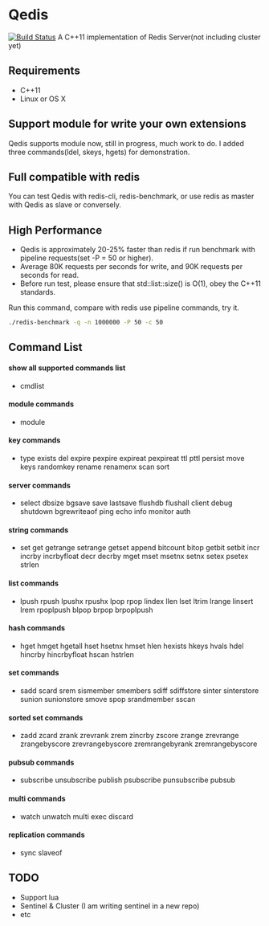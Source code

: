 # Qedis
[![Build Status](https://travis-ci.org/loveyacper/Qedis.svg?branch=master)](https://travis-ci.org/loveyacper/Qedis)
A C++11 implementation of Redis Server(not including cluster yet)

## Requirements
* C++11
* Linux or OS X

## Support module for write your own extensions
 Qedis supports module now, still in progress, much work to do.
 I added three commands(ldel, skeys, hgets) for demonstration.
 
## Full compatible with redis
 You can test Qedis with redis-cli, redis-benchmark, or use redis as master with Qedis as slave or conversely.

## High Performance
- Qedis is approximately 20-25% faster than redis if run benchmark with pipeline requests(set -P = 50 or higher).
- Average 80K requests per seconds for write, and 90K requests per seconds for read.
- Before run test, please ensure that std::list::size() is O(1), obey the C++11 standards.

Run this command, compare with redis use pipeline commands, try it.
```bash
./redis-benchmark -q -n 1000000 -P 50 -c 50
```
 
## Command List
#### show all supported commands list
- cmdlist

#### module commands
- module

#### key commands
- type exists del expire pexpire expireat pexpireat ttl pttl persist move keys randomkey rename renamenx scan sort

#### server commands
- select dbsize bgsave save lastsave flushdb flushall client debug shutdown bgrewriteaof ping echo info monitor auth

#### string commands
- set get getrange setrange getset append bitcount bitop getbit setbit incr incrby incrbyfloat decr decrby mget mset msetnx setnx setex psetex strlen

#### list commands
- lpush rpush lpushx rpushx lpop rpop lindex llen lset ltrim lrange linsert lrem rpoplpush blpop brpop brpoplpush

#### hash commands
- hget hmget hgetall hset hsetnx hmset hlen hexists hkeys hvals hdel hincrby hincrbyfloat hscan hstrlen

#### set commands
- sadd scard srem sismember smembers sdiff sdiffstore sinter sinterstore sunion sunionstore smove spop srandmember sscan

#### sorted set commands
- zadd zcard zrank zrevrank zrem zincrby zscore zrange zrevrange zrangebyscore zrevrangebyscore zremrangebyrank zremrangebyscore

#### pubsub commands
- subscribe unsubscribe publish psubscribe punsubscribe pubsub

#### multi commands
- watch unwatch multi exec discard

#### replication commands
- sync slaveof


## TODO
* Support lua
* Sentinel & Cluster (I am writing sentinel in a new repo)
* etc
